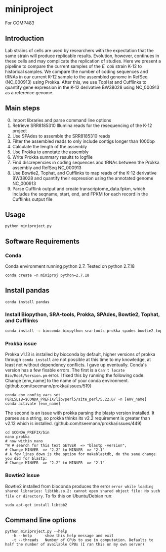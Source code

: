 # miniproject  
For COMP483  
## Introduction  
  
Lab strains of cells are used by researchers with the expectation that the same strain will produce replicable results. Evolution, however, continues in these cells and may complicate the replication of studies. Here we present a pipeline to compare the current samples of the *E. coli* strain K-12 to historical samples. We compare the number of coding sequences and tRNAs in our current K-12 sample to the assembled genome in RefSeq (NC_000913) using Prokka. After this, we use TopHat and Cufflinks to quantify gene expression in the K-12 derivative BW38028 using NC_000913 as a reference genome.
  
## Main steps
0. Import libraries and parse command line options
1. Retrieve SRR8185310 Illumina reads for the resequencing of the K-12 project
2. Use SPAdes to assemble the SRR8185310 reads
3. Filter the assembled reads to only include contigs longer than 1000bp
4. Calculate the length of the assembly
5. Use Prokka to annotate the assembly
6. Write Prokka summary results to logfile
7. Find discrepencies in coding sequences and tRNAs between the Prokka assembly and RefSeq NC_000913
8. Use Bowtie2, Tophat, and Cufflinks to map reads of the K-12 derivative BW38028 and quantify their expression using the annotated genome NC_000913
9. Parse Cufflink output and create transcriptome_data.fpkm, which includes the seqname, start, end, and FPKM for each record in the Cufflinks output file
  
  
## Usage
```
python miniproject.py
```
  
## Software Requirements  
### Conda  
Conda environment running python 2.7. Tested on python 2.7.18  
```
conda create -n miniproj python=2.7.18
```
## Install pandas
```
conda install pandas
```

### Install Biopython, SRA-tools, Prokka, SPAdes, Bowtie2, Tophat, and Cufflinks
```sh 
conda install -c bioconda biopython sra-tools prokka spades bowtie2 tophat cufflinks
```

### Prokka issue

Prokka v1.13 is installed by bioconda by default, higher versions of prokka through `conda install` are not possible at this time to my knowledge, at least not without dependency conflicts. I gave up eventually. Conda's version has a few fixable errors. The first is a `Can't locate Bio/Root/Version.pm` error. I fixed this by running the following code. Change [env_name] to the name of your conda environment. (github.com/tseemann/prokka/issues/519)
```
conda env config vars set PERL5LIB=$CONDA_PREFIX/lib/perl5/site_perl/5.22.0/ -n [env_name]
conda activate [env_name]
```  
The second is an issue with prokka parsing the blastp version installed. It parses as a string, so prokka thinks its v2.2 requirement is greater than v2.12 which is installed. (github.com/tseemann/prokka/issues/449)
```
cd $CONDA_PREFIX/bin
nano prokka
# now within nano
^W # search for this text GETVER  => "blastp -version",
# Change MINVER  => "2.2" to MINVER  => "2.1"
# A few lines down is the option for makeblastdb, do the same change you did for blastp:
# Change MINVER  => "2.2" to MINVER  => "2.1"
```

### Bowtie2 issue

Bowtie2 installed from bioconda produces the error `error while loading shared libraries: libtbb.so.2: cannot open shared object file: No such file or directory`. To fix this on Ubuntu/Debian run:
```
sudo apt-get install libtbb2
```

## Command line options
``` 
python miniproject.py --help
   -h --help      show this help message and exit
   -t --threads   Number of CPUs to use in computation. Defaults to half the number of available CPUs (I ran this on my own server)
```
